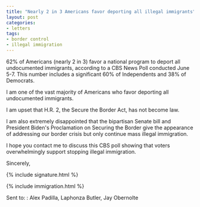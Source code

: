 ```yaml
---
title: "Nearly 2 in 3 Americans favor deporting all illegal immigrants"
layout: post
categories:
- letters
tags:
- border control
- illegal immigration
---
```


62% of Americans (nearly 2 in 3) favor a national program to deport all undocumented immigrants, according to a CBS News Poll conducted June 5-7. This number includes a significant 60% of Independents and 38% of Democrats.

I am one of the vast majority of Americans who favor deporting all undocumented immigrants.

I am upset that H.R. 2, the Secure the Border Act, has not become law.

I am also extremely disappointed that the bipartisan Senate bill and President Biden's Proclamation on Securing the Border give the appearance of addressing our border crisis but only continue mass illegal immigration.

I hope you contact me to discuss this CBS poll showing that voters overwhelmingly support stopping illegal immigration.

Sincerely,

{% include signature.html %}

{% include immigration.html %}

Sent to:
: Alex Padilla, Laphonza Butler, Jay Obernolte
